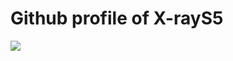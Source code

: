 <h1>Github profile of X-rayS5</h1>

<div>
  <a href="https://github.com/X-rays5?tab=repositories">
    <img align="center" src="https://github-readme-stats.vercel.app/api?username=X-rays5&theme=dark&show_icons=true&count_private=true&include_all_commits=true">
  </a>
</div>
